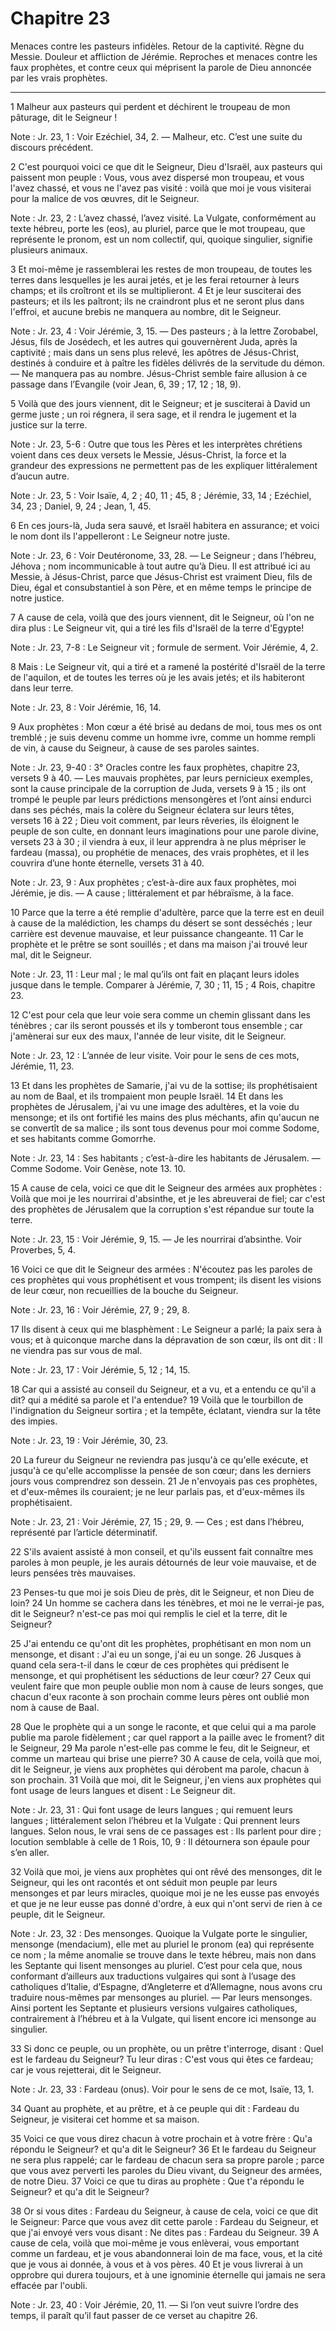 # Chapitre 23

Menaces contre les pasteurs infidèles.
Retour de la captivité.
Règne du Messie.
Douleur et affliction de Jérémie.
Reproches et menaces contre les faux prophètes, et contre ceux qui méprisent la parole de Dieu annoncée par les vrais prophètes.

***

1 Malheur aux pasteurs qui perdent et déchirent le troupeau de mon pâturage, dit le Seigneur !

<span class="bible-note">Note : </span> Jr. 23, 1 : Voir Ezéchiel, 34, 2. ― Malheur, etc. C’est une suite du discours précédent.

2 C'est pourquoi voici ce que dit le Seigneur, Dieu d'Israël, aux pasteurs qui paissent mon peuple : Vous, vous avez dispersé mon troupeau, et vous l'avez chassé, et vous ne l'avez pas visité : voilà que moi je vous visiterai pour la malice de vos œuvres, dit le Seigneur.

<span class="bible-note">Note : </span> Jr. 23, 2 : L’avez chassé, l’avez visité. La Vulgate, conformément au texte hébreu, porte les (eos), au pluriel, parce que le mot troupeau, que représente le pronom, est un nom collectif, qui, quoique singulier, signifie plusieurs animaux.


3 Et moi-même je rassemblerai les restes de mon troupeau, de toutes les terres dans lesquelles je les aurai jetés, et je les ferai retourner à leurs champs; et ils croîtront et ils se multiplieront. 4 Et je leur susciterai des pasteurs; et ils les paîtront; ils ne craindront plus et ne seront plus dans l'effroi, et aucune brebis ne manquera au nombre, dit le Seigneur.

<span class="bible-note">Note : </span> Jr. 23, 4 : Voir Jérémie, 3, 15. ― Des pasteurs ; à la lettre Zorobabel, Jésus, fils de Josédech, et les autres qui gouvernèrent Juda, après la captivité ; mais dans un sens plus relevé, les apôtres de Jésus-Christ, destinés à conduire et à paître les fidèles délivrés de la servitude du démon. ― Ne manquera pas au nombre. Jésus-Christ semble faire allusion à ce passage dans l’Evangile (voir Jean, 6, 39 ; 17, 12 ; 18, 9).


5 Voilà que des jours viennent, dit le Seigneur; et je susciterai à David un germe juste ; un roi régnera, il sera sage, et il rendra le jugement et la justice sur la terre.

<span class="bible-note">Note : </span> Jr. 23, 5-6 : Outre que tous les Pères et les interprètes chrétiens voient dans ces deux versets le Messie, Jésus-Christ, la force et la grandeur des expressions ne permettent pas de les expliquer littéralement d’aucun autre.

<span class="bible-note">Note : </span> Jr. 23, 5 : Voir Isaïe, 4, 2 ; 40, 11 ; 45, 8 ; Jérémie, 33, 14 ; Ezéchiel, 34, 23 ; Daniel, 9, 24 ; Jean, 1, 45.

6 En ces jours-là, Juda sera sauvé, et Israël habitera en assurance; et voici le nom dont ils l'appelleront : Le Seigneur notre juste.

<span class="bible-note">Note : </span> Jr. 23, 6 : Voir Deutéronome, 33, 28. ― Le Seigneur ; dans l’hébreu, Jéhova ; nom incommunicable à tout autre qu’à Dieu. Il est attribué ici au Messie, à Jésus-Christ, parce que Jésus-Christ est vraiment Dieu, fils de Dieu, égal et consubstantiel à son Père, et en même temps le principe de notre justice.

7 A cause de cela, voilà que des jours viennent, dit le Seigneur, où l'on ne dira plus : Le Seigneur vit, qui a tiré les fils d'Israël de la terre d'Egypte!

<span class="bible-note">Note : </span> Jr. 23, 7-8 : Le Seigneur vit ; formule de serment. Voir Jérémie, 4, 2.

8 Mais : Le Seigneur vit, qui a tiré et a ramené la postérité d'Israël de la terre de l'aquilon, et de toutes les terres où je les avais jetés; et ils habiteront dans leur terre.

<span class="bible-note">Note : </span> Jr. 23, 8 : Voir Jérémie, 16, 14.


9 Aux prophètes : Mon cœur a été brisé au dedans de moi, tous mes os ont tremblé ; je suis devenu comme un homme ivre, comme un homme rempli de vin, à cause du Seigneur, à cause de ses paroles saintes.

<span class="bible-note">Note : </span> Jr. 23, 9-40 : 3° Oracles contre les faux prophètes, chapitre 23, versets 9 à 40. ― Les mauvais prophètes, par leurs pernicieux exemples, sont la cause principale de la corruption de Juda, versets 9 à 15 ; ils ont trompé le peuple par leurs prédictions mensongères et l’ont ainsi endurci dans ses péchés, mais la colère du Seigneur éclatera sur leurs têtes, versets 16 à 22 ; Dieu voit comment, par leurs rêveries, ils éloignent le peuple de son culte, en donnant leurs imaginations pour une parole divine, versets 23 à 30 ; il viendra à eux, il leur apprendra à ne plus mépriser le fardeau (massa), ou prophétie de menaces, des vrais prophètes, et il les couvrira d’une honte éternelle, versets 31 à 40.

<span class="bible-note">Note : </span> Jr. 23, 9 : Aux prophètes ; c’est-à-dire aux faux prophètes, moi Jérémie, je dis. ― A cause ; littéralement et par hébraïsme, à la face.


10 Parce que la terre a été remplie d'adultère, parce que la terre est en deuil à cause de la malédiction, les champs du désert se sont desséchés ; leur carrière est devenue mauvaise, et leur puissance changeante. 11 Car le prophète et le prêtre se sont souillés ; et dans ma maison j'ai trouvé leur mal, dit le Seigneur.

<span class="bible-note">Note : </span> Jr. 23, 11 : Leur mal ; le mal qu’ils ont fait en plaçant leurs idoles jusque dans le temple. Comparer à Jérémie, 7, 30 ; 11, 15 ; 4 Rois, chapitre 23.


12 C'est pour cela que leur voie sera comme un chemin glissant dans les ténèbres ; car ils seront poussés et ils y tomberont tous ensemble ; car j'amènerai sur eux des maux, l'année de leur visite, dit le Seigneur.

<span class="bible-note">Note : </span> Jr. 23, 12 : L’année de leur visite. Voir pour le sens de ces mots, Jérémie, 11, 23.


13 Et dans les prophètes de Samarie, j'ai vu de la sottise; ils prophétisaient au nom de Baal, et ils trompaient mon peuple Israël. 14 Et dans les prophètes de Jérusalem, j'ai vu une image des adultères, et la voie du mensonge; et ils ont fortifié les mains des plus méchants, afin qu'aucun ne se convertît de sa malice ; ils sont tous devenus pour moi comme Sodome, et ses habitants comme Gomorrhe.

<span class="bible-note">Note : </span> Jr. 23, 14 : Ses habitants ; c’est-à-dire les habitants de Jérusalem. ― Comme Sodome. Voir Genèse, note 13. 10.

15 A cause de cela, voici ce que dit le Seigneur des armées aux prophètes : Voilà que moi je les nourrirai d'absinthe, et je les abreuverai de fiel; car c'est des prophètes de Jérusalem que la corruption s'est répandue sur toute la terre.

<span class="bible-note">Note : </span> Jr. 23, 15 : Voir Jérémie, 9, 15. ― Je les nourrirai d’absinthe. Voir Proverbes, 5, 4.


16 Voici ce que dit le Seigneur des armées : N'écoutez pas les paroles de ces prophètes qui vous prophétisent et vous trompent; ils disent les visions de leur cœur, non recueillies de la bouche du Seigneur.

<span class="bible-note">Note : </span> Jr. 23, 16 : Voir Jérémie, 27, 9 ; 29, 8.

17 Ils disent à ceux qui me blasphèment : Le Seigneur a parlé; la paix sera à vous; et à quiconque marche dans la dépravation de son cœur, ils ont dit : Il ne viendra pas sur vous de mal.

<span class="bible-note">Note : </span> Jr. 23, 17 : Voir Jérémie, 5, 12 ; 14, 15.


18 Car qui a assisté au conseil du Seigneur, et a vu, et a entendu ce qu'il a dit? qui a médité sa parole et l'a entendue? 19 Voilà que le tourbillon de l'indignation du Seigneur sortira ; et la tempête, éclatant, viendra sur la tête des impies.

<span class="bible-note">Note : </span> Jr. 23, 19 : Voir Jérémie, 30, 23.

20 La fureur du Seigneur ne reviendra pas jusqu'à ce qu'elle exécute, et jusqu'à ce qu'elle accomplisse la pensée de son cœur; dans les derniers jours vous comprendrez son dessein. 21 Je n'envoyais pas ces prophètes, et d'eux-mêmes ils couraient; je ne leur parlais pas, et d'eux-mêmes ils prophétisaient.

<span class="bible-note">Note : </span> Jr. 23, 21 : Voir Jérémie, 27, 15 ; 29, 9. ― Ces ; est dans l’hébreu, représenté par l’article déterminatif.

22 S'ils avaient assisté à mon conseil, et qu'ils eussent fait connaître mes paroles à mon peuple, je les aurais détournés de leur voie mauvaise, et de leurs pensées très mauvaises.


23 Penses-tu que moi je sois Dieu de près, dit le Seigneur, et non Dieu de loin? 24 Un homme se cachera dans les ténèbres, et moi ne le verrai-je pas, dit le Seigneur? n'est-ce pas moi qui remplis le ciel et la terre, dit le Seigneur?


25 J'ai entendu ce qu'ont dit les prophètes, prophétisant en mon nom un mensonge, et disant : J'ai eu un songe, j'ai eu un songe. 26 Jusques à quand cela sera-t-il dans le cœur de ces prophètes qui prédisent le mensonge, et qui prophétisent les séductions de leur cœur? 27 Ceux qui veulent faire que mon peuple oublie mon nom à cause de leurs songes, que chacun d'eux raconte à son prochain comme leurs pères ont oublié mon nom à cause de Baal.


28 Que le prophète qui a un songe le raconte, et que celui qui a ma parole publie ma parole fidèlement ; car quel rapport a la paille avec le froment? dit le Seigneur, 29 Ma parole n'est-elle pas comme le feu, dit le Seigneur, et comme un marteau qui brise une pierre? 30 A cause de cela, voilà que moi, dit le Seigneur, je viens aux prophètes qui dérobent ma parole, chacun à son prochain. 31 Voilà que moi, dit le Seigneur, j'en viens aux prophètes qui font usage de leurs langues et disent : Le Seigneur dit.

<span class="bible-note">Note : </span> Jr. 23, 31 : Qui font usage de leurs langues ; qui remuent leurs langues ; littéralement selon l’hébreu et la Vulgate : Qui prennent leurs langues. Selon nous, le vrai sens de ce passages est : Ils parlent pour dire ; locution semblable à celle de 1 Rois, 10, 9 : Il détournera son épaule pour s’en aller.

32 Voilà que moi, je viens aux prophètes qui ont rêvé des mensonges, dit le Seigneur, qui les ont racontés et ont séduit mon peuple par leurs mensonges et par leurs miracles, quoique moi je ne les eusse pas envoyés et que je ne leur eusse pas donné d'ordre, à eux qui n'ont servi de rien à ce peuple, dit le Seigneur.

<span class="bible-note">Note : </span> Jr. 23, 32 : Des mensonges. Quoique la Vulgate porte le singulier, mensonge (mendacium), elle met au pluriel le pronom (ea) qui représente ce nom ; la même anomalie se trouve dans le texte hébreu, mais non dans les Septante qui lisent mensonges au pluriel. C’est pour cela que, nous conformant d’ailleurs aux traductions vulgaires qui sont à l’usage des catholiques d’Italie, d’Espagne, d’Angleterre et d’Allemagne, nous avons cru traduire nous-mêmes par mensonges au pluriel. ― Par leurs mensonges. Ainsi portent les Septante et plusieurs versions vulgaires catholiques, contrairement à l’hébreu et à la Vulgate, qui lisent encore ici mensonge au singulier.


33 Si donc ce peuple, ou un prophète, ou un prêtre t'interroge, disant : Quel est le fardeau du Seigneur? Tu leur diras : C'est vous qui êtes ce fardeau; car je vous rejetterai, dit le Seigneur.

<span class="bible-note">Note : </span> Jr. 23, 33 : Fardeau (onus). Voir pour le sens de ce mot, Isaïe, 13, 1.

34 Quant au prophète, et au prêtre, et à ce peuple qui dit : Fardeau du Seigneur, je visiterai cet homme et sa maison.


35 Voici ce que vous direz chacun à votre prochain et à votre frère : Qu'a répondu le Seigneur? et qu'a dit le Seigneur? 36 Et le fardeau du Seigneur ne sera plus rappelé; car le fardeau de chacun sera sa propre parole ; parce que vous avez perverti les paroles du Dieu vivant, du Seigneur des armées, de notre Dieu. 37 Voici ce que tu diras au prophète : Que t'a répondu le Seigneur? et qu'a dit le Seigneur?


38 Or si vous dites : Fardeau du Seigneur, à cause de cela, voici ce que dit le Seigneur: Parce que vous avez dit cette parole : Fardeau du Seigneur, et que j'ai envoyé vers vous disant : Ne dites pas : Fardeau du Seigneur. 39 A cause de cela, voilà que moi-même je vous enlèverai, vous emportant comme un fardeau, et je vous abandonnerai loin de ma face, vous, et la cité que je vous ai donnée, à vous et à vos pères. 40 Et je vous livrerai à un opprobre qui durera toujours, et à une ignominie éternelle qui jamais ne sera effacée par l'oubli.

<span class="bible-note">Note : </span> Jr. 23, 40 : Voir Jérémie, 20, 11. ― Si l’on veut suivre l’ordre des temps, il paraît qu’il faut passer de ce verset au chapitre 26.

